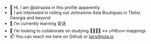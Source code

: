- 👋 Hi, I am @lairsasia in this profile apparently
- 👀 I am interested in rolling out Johnstone Asia Boutiques in Tbilisi, Georgia and beyond
- 🌱 I’m currently learning 官话
- 💞️ I’m looking to collaborate on studying 🔐🤩💩🦾 <-> ᠶᠡᠬᠡᠪᠢᠴᠢᠭ mappings
- 📫 You can reach me here on Github or lairs@tuta.io

<!---
lairsasia/lairsasia is a ✨ special ✨ repository because its `README.md` (this file) appears on your GitHub profile.
You can click the Preview link to take a look at your changes.
--->
